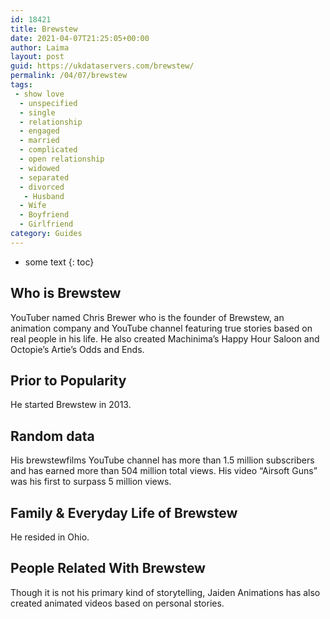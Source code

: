 ```yaml
---
id: 18421
title: Brewstew
date: 2021-04-07T21:25:05+00:00
author: Laima
layout: post
guid: https://ukdataservers.com/brewstew/
permalink: /04/07/brewstew
tags:
 - show love
  - unspecified
  - single
  - relationship
  - engaged
  - married
  - complicated
  - open relationship
  - widowed
  - separated
  - divorced
   - Husband
  - Wife
  - Boyfriend
  - Girlfriend
category: Guides
---
```


* some text
{: toc}


## Who is Brewstew
                  
                  
                  
YouTuber named Chris Brewer who is the founder of Brewstew, an animation company and YouTube channel featuring true stories based on real people in his life. He also created Machinima&#8217;s Happy Hour Saloon and Octopie&#8217;s Artie&#8217;s Odds and Ends. 
                  
              
            
              
            
                
                
                
## Prior to Popularity
                  
                  
                  
He started Brewstew in 2013.
                  
              
            
              
            
                
                
                
## Random data
                  
                  
                  
His brewstewfilms YouTube channel has more than 1.5 million subscribers and has earned more than 504 million total views. His video &#8220;Airsoft Guns&#8221; was his first to surpass 5 million views.
                  
              
            
              
            
                
                
                
## Family & Everyday Life of Brewstew
                  
                  
                  
He resided in Ohio.
                  
              
            
              
            
                
                
                
## People Related With Brewstew
                  
                  
                  
Though it is not his primary kind of storytelling, Jaiden Animations has also created animated videos based on personal stories.
                  
              
            
              
            
                
              
            
              
              
            
            
              
            
          
          
          